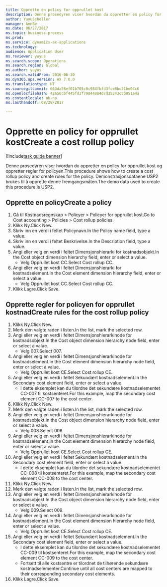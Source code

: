```yaml
--- 
title: Opprette en policy for opprullet kost
description: Denne prosedyren viser hvordan du oppretter en policy for opprullet kost og oppretter regler for policyen.
author: YuyuScheller
manager: AnnBe
ms.date: 06/27/2017
ms.topic: business-process
ms.prod: 
ms.service: dynamics-ax-applications
ms.technology: 
audience: Application User
ms.reviewer: yuyus
ms.search.scope: Operations
ms.search.region: Global
ms.author: yuyus
ms.search.validFrom: 2016-06-30
ms.dyn365.ops.version: AX 7.0.0
ms.translationtype: HT
ms.sourcegitcommit: 663da58ef01b705c0c984fbfd3fce8bc31be04c6
ms.openlocfilehash: 42656cbf445fd3f79844884d7d35243c5b051a4a
ms.contentlocale: nb-no
ms.lasthandoff: 08/29/2017

---
```

# <a name="create-a-cost-rollup-policy"></a><span data-ttu-id="70e08-103">Opprette en policy for opprullet kost</span><span class="sxs-lookup"><span data-stu-id="70e08-103">Create a cost rollup policy</span></span>

[!include[task guide banner](../../includes/task-guide-banner.md)]

<span data-ttu-id="70e08-104">Denne prosedyren viser hvordan du oppretter en policy for opprullet kost og oppretter regler for policyen.</span><span class="sxs-lookup"><span data-stu-id="70e08-104">This procedure shows how to create a cost rollup policy and create rules for the policy.</span></span> <span data-ttu-id="70e08-105">Demonstrasjonsdataene USP2 brukes til å opprette denne fremgangsmåten.</span><span class="sxs-lookup"><span data-stu-id="70e08-105">The demo data used to create this procedure is USP2.</span></span>


## <a name="create-a-policy"></a><span data-ttu-id="70e08-106">Opprette en policy</span><span class="sxs-lookup"><span data-stu-id="70e08-106">Create a policy</span></span>
1. <span data-ttu-id="70e08-107">Gå til Kostnadsregnskap > Policyer > Policyer for opprullet kost.</span><span class="sxs-lookup"><span data-stu-id="70e08-107">Go to Cost accounting > Policies > Cost rollup policies.</span></span>
2. <span data-ttu-id="70e08-108">Klikk Ny.</span><span class="sxs-lookup"><span data-stu-id="70e08-108">Click New.</span></span>
3. <span data-ttu-id="70e08-109">Skriv inn en verdi i feltet Policynavn.</span><span class="sxs-lookup"><span data-stu-id="70e08-109">In the Policy name field, type a value.</span></span>
4. <span data-ttu-id="70e08-110">Skriv inn en verdi i feltet Beskrivelse.</span><span class="sxs-lookup"><span data-stu-id="70e08-110">In the Description field, type a value.</span></span>
5. <span data-ttu-id="70e08-111">Angi eller velg en verdi i feltet Dimensjonshierarki for kostnadsobjekt.</span><span class="sxs-lookup"><span data-stu-id="70e08-111">In the Cost object dimension hierarchy field, enter or select a value.</span></span>
    * <span data-ttu-id="70e08-112">Velg Opprullet kost CC.</span><span class="sxs-lookup"><span data-stu-id="70e08-112">Select Cost rollup CC.</span></span>  
6. <span data-ttu-id="70e08-113">Angi eller velg en verdi i feltet Dimensjonshierarki for kostnadselement.</span><span class="sxs-lookup"><span data-stu-id="70e08-113">In the Cost element dimension hierarchy field, enter or select a value.</span></span>
    * <span data-ttu-id="70e08-114">Velg Opprullet kost CC.</span><span class="sxs-lookup"><span data-stu-id="70e08-114">Select Cost rollup CC.</span></span>  
7. <span data-ttu-id="70e08-115">Klikk Lagre.</span><span class="sxs-lookup"><span data-stu-id="70e08-115">Click Save.</span></span>

## <a name="create-rules-for-the-cost-rollup-policy"></a><span data-ttu-id="70e08-116">Opprette regler for policyen for opprullet kostnad</span><span class="sxs-lookup"><span data-stu-id="70e08-116">Create rules for the cost rollup policy</span></span>
1. <span data-ttu-id="70e08-117">Klikk Ny.</span><span class="sxs-lookup"><span data-stu-id="70e08-117">Click New.</span></span>
2. <span data-ttu-id="70e08-118">Merk den valgte raden i listen.</span><span class="sxs-lookup"><span data-stu-id="70e08-118">In the list, mark the selected row.</span></span>
3. <span data-ttu-id="70e08-119">Angi eller velg en verdi i feltet Dimensjonshierarkinode for kostnadsobjekt.</span><span class="sxs-lookup"><span data-stu-id="70e08-119">In the Cost object dimension hierarchy node field, enter or select a value.</span></span>
    * <span data-ttu-id="70e08-120">Velg 007.</span><span class="sxs-lookup"><span data-stu-id="70e08-120">Select 007.</span></span>  
4. <span data-ttu-id="70e08-121">Angi eller velg en verdi i feltet Dimensjonshierarkinode for kostnadselement.</span><span class="sxs-lookup"><span data-stu-id="70e08-121">In the Cost element dimension hierarchy node field, enter or select a value.</span></span>
    * <span data-ttu-id="70e08-122">Velg Opprullet kost CE.</span><span class="sxs-lookup"><span data-stu-id="70e08-122">Select Cost rollup CE.</span></span>  
5. <span data-ttu-id="70e08-123">Angi eller velg en verdi i feltet Sekundært kostnadselement.</span><span class="sxs-lookup"><span data-stu-id="70e08-123">In the Secondary cost element field, enter or select a value.</span></span>
    * <span data-ttu-id="70e08-124">I dette eksemplet kan du tilordne det sekundære kostnadselementet CC-007 til kostsenteret.</span><span class="sxs-lookup"><span data-stu-id="70e08-124">For this example, map the secondary cost element CC-007 to the cost center.</span></span>  
6. <span data-ttu-id="70e08-125">Klikk Ny.</span><span class="sxs-lookup"><span data-stu-id="70e08-125">Click New.</span></span>
7. <span data-ttu-id="70e08-126">Merk den valgte raden i listen.</span><span class="sxs-lookup"><span data-stu-id="70e08-126">In the list, mark the selected row.</span></span>
8. <span data-ttu-id="70e08-127">Angi eller velg en verdi i feltet Dimensjonshierarkinode for kostnadsobjekt.</span><span class="sxs-lookup"><span data-stu-id="70e08-127">In the Cost object dimension hierarchy node field, enter or select a value.</span></span>
    * <span data-ttu-id="70e08-128">Velg 008.</span><span class="sxs-lookup"><span data-stu-id="70e08-128">Select 008.</span></span>  
9. <span data-ttu-id="70e08-129">Angi eller velg en verdi i feltet Dimensjonshierarkinode for kostnadselement.</span><span class="sxs-lookup"><span data-stu-id="70e08-129">In the Cost element dimension hierarchy node field, enter or select a value.</span></span>
    * <span data-ttu-id="70e08-130">Velg Opprullet kost CE.</span><span class="sxs-lookup"><span data-stu-id="70e08-130">Select Cost rollup CE.</span></span>  
10. <span data-ttu-id="70e08-131">Angi eller velg en verdi i feltet Sekundært kostnadselement.</span><span class="sxs-lookup"><span data-stu-id="70e08-131">In the Secondary cost element field, enter or select a value.</span></span>
    * <span data-ttu-id="70e08-132">I dette eksemplet kan du tilordne det sekundære kostnadselementet CC-008 til kostsenteret.</span><span class="sxs-lookup"><span data-stu-id="70e08-132">For this example, map the secondary cost element CC-008 to the cost center.</span></span>  
11. <span data-ttu-id="70e08-133">Klikk Ny.</span><span class="sxs-lookup"><span data-stu-id="70e08-133">Click New.</span></span>
12. <span data-ttu-id="70e08-134">Merk den valgte raden i listen.</span><span class="sxs-lookup"><span data-stu-id="70e08-134">In the list, mark the selected row.</span></span>
13. <span data-ttu-id="70e08-135">Angi eller velg en verdi i feltet Dimensjonshierarkinode for kostnadsobjekt.</span><span class="sxs-lookup"><span data-stu-id="70e08-135">In the Cost object dimension hierarchy node field, enter or select a value.</span></span>
    * <span data-ttu-id="70e08-136">Velg 009.</span><span class="sxs-lookup"><span data-stu-id="70e08-136">Select 009.</span></span>  
14. <span data-ttu-id="70e08-137">Angi eller velg en verdi i feltet Dimensjonshierarkinode for kostnadselement.</span><span class="sxs-lookup"><span data-stu-id="70e08-137">In the Cost element dimension hierarchy node field, enter or select a value.</span></span>
    * <span data-ttu-id="70e08-138">Velg Opprullet kost CE.</span><span class="sxs-lookup"><span data-stu-id="70e08-138">Select Cost rollup CE.</span></span>  
15. <span data-ttu-id="70e08-139">Angi eller velg en verdi i feltet Sekundært kostnadselement.</span><span class="sxs-lookup"><span data-stu-id="70e08-139">In the Secondary cost element field, enter or select a value.</span></span>
    * <span data-ttu-id="70e08-140">I dette eksemplet kan du tilordne det sekundære kostnadselementet CC-009 til kostsenteret.</span><span class="sxs-lookup"><span data-stu-id="70e08-140">For this example, map the secondary cost element CC-009 to the cost center.</span></span>  
    * <span data-ttu-id="70e08-141">Fortsett til alle kostsentre er tilordnet de tilhørende sekundære kostnadselementer.</span><span class="sxs-lookup"><span data-stu-id="70e08-141">Continue until all cost centers are mapped to their corresponding secondary cost elements.</span></span>  
16. <span data-ttu-id="70e08-142">Klikk Lagre.</span><span class="sxs-lookup"><span data-stu-id="70e08-142">Click Save.</span></span>


